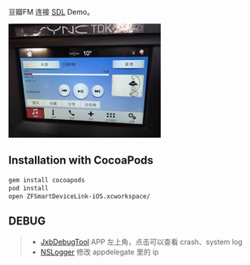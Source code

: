 
豆瓣FM 连接 [SDL](https://github.com/QiuZhiFei/sdl_ios) Demo。

![](Snapshot/server.JPG)

## Installation with CocoaPods

```
gem install cocoapods
pod install
open ZFSmartDeviceLink-iOS.xcworkspace/

```


## DEBUG 

> - [JxbDebugTool](https://github.com/JxbSir/JxbDebugTool) APP 左上角，点击可以查看 crash、system log
> - [NSLogger](https://github.com/fpillet/NSLogger) 修改 appdelegate 里的 ip
